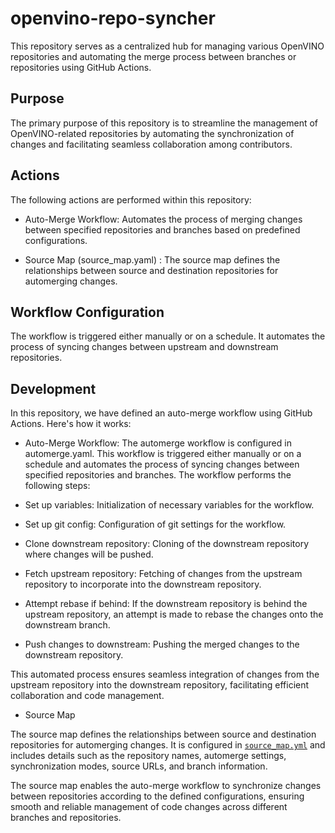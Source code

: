 # openvino-repo-syncher

This repository serves as a centralized hub for managing various OpenVINO repositories and automating the merge process between branches or repositories using GitHub Actions.

## Purpose

The primary purpose of this repository is to streamline the management of OpenVINO-related repositories by automating the synchronization of changes and facilitating seamless collaboration among contributors.

## Actions

The following actions are performed within this repository:

- Auto-Merge Workflow: Automates the process of merging changes between specified repositories and branches based on predefined configurations.

- Source Map (source_map.yaml) : The source map defines the relationships between source and destination repositories for automerging changes.

## Workflow Configuration

The workflow is triggered either manually or on a schedule. It automates the process of syncing changes between upstream and downstream repositories.

## Development

In this repository, we have defined an auto-merge workflow using GitHub Actions. Here's how it works:

- Auto-Merge Workflow: The automerge workflow is configured in automerge.yaml. This workflow is triggered either manually or on a schedule and automates the process of syncing changes between specified repositories and branches.
The workflow performs the following steps:

- Set up variables: Initialization of necessary variables for the workflow.
- Set up git config: Configuration of git settings for the workflow.
- Clone downstream repository: Cloning of the downstream repository where changes will be pushed.
- Fetch upstream repository: Fetching of changes from the upstream repository to incorporate into the downstream repository.
- Attempt rebase if behind: If the downstream repository is behind the upstream repository, an attempt is made to rebase the changes onto the       downstream branch.
- Push changes to downstream: Pushing the merged changes to the downstream repository.

This automated process ensures seamless integration of changes from the upstream repository into the downstream repository, facilitating efficient collaboration and code management.

- Source Map

The source map defines the relationships between source and destination repositories for automerging changes. It is configured in [`source_map.yml`](source_map.yml) and includes details such as the repository names, automerge settings, synchronization modes, source URLs, and branch information.

The source map enables the auto-merge workflow to synchronize changes between repositories according to the defined configurations, ensuring smooth and reliable management of code changes across different branches and repositories.
